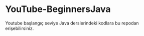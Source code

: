 # YouTube-BeginnersJava

Youtube başlangıç seviye Java derslerindeki kodlara bu repodan erişebilirsiniz.
